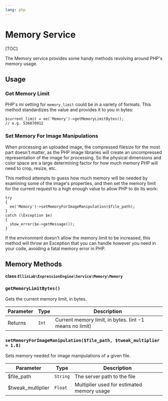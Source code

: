 ```yaml
---
lang: php
---
```


<!--
    This source file is part of the open source project
    ExpressionEngine User Guide (https://github.com/ExpressionEngine/ExpressionEngine-User-Guide)

    @link      https://expressionengine.com/
    @copyright Copyright (c) 2003-2020, Packet Tide, LLC (https://packettide.com)
    @license   https://expressionengine.com/license Licensed under Apache License, Version 2.0
-->

# Memory Service

[TOC]

The Memory service provides some handy methods revolving around PHP's memory usage.

## Usage

### Get Memory Limit

PHP's ini setting for `memory_limit` could be in a variety of formats. This method standardizes the value and provides it to you in bytes:

    $current_limit = ee('Memory')->getMemoryLimitBytes();
    // e.g. 536870912

### Set Memory For Image Manipulations

When processing an uploaded image, the compressed filesize for the most part doesn't matter, as the PHP image libraries will create an uncompressed representation of the image for processing. So the physical dimensions and color space are a large determining factor for how much memory PHP will need to crop, resize, etc.

This method attempts to guess how much memory will be needed by examining some of the image's properties, and then set the memory limit for the current request to a high enough value to allow PHP to do its work:

    try
    {
      ee('Memory')->setMemoryForImageManipulation($file_path);
    }
    catch (\Exception $e)
    {
      show_error($e->getMessage());
    }

If the environment doesn't allow the memory limit to be increased, this method will throw an Exception that you can handle however you need in your code, avoiding a fatal memory error in PHP.

## Memory Methods

**class `EllisLab\ExpressionEngine\Service\Memory\Memory`**

### `getMemoryLimitBytes()`

Gets the current memory limit, in bytes.

| Parameter | Type  | Description                                             |
| --------- | ----- | ------------------------------------------------------- |
| Returns   | `Int` | Current memory limit, in bytes. (int -1 means no limit) |

### `setMemoryForImageManipulation($file_path, $tweak_multiplier = 1.8)`

Sets memory needed for image manipulations of a given file.

| Parameter          | Type     | Description                                |
| ------------------ | -------- | ------------------------------------------ |
| \$file_path        | `String` | The server path to the file                |
| \$tweak_multiplier | `Float`  | Multiplier used for estimated memory usage | void, throws an Exception on failure |
